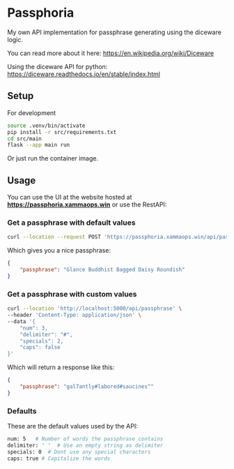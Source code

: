 # Passphoria
My own API implementation for passphrase generating using the diceware logic.  

You can read more about it here: https://en.wikipedia.org/wiki/Diceware  

Using the diceware API for python: https://diceware.readthedocs.io/en/stable/index.html

## Setup
For development
```bash
source .venv/bin/activate
pip install -r src/requirements.txt
cd src/main
flask --app main run
```

Or just run the container image.  

## Usage
You can use the UI at the website hosted at **https://passphoria.xammaops.win** or use the RestAPI:

### Get a passphrase with default values
```bash
curl --location --request POST 'https://passphoria.xammaops.win/api/passphrase'
```
Which gives you a nice passphrase:
```json
{
    "passphrase": "Glance Buddhist Bagged Daisy Roundish"
}
```

### Get a passphrase with custom values
```bash
curl --location 'http://localhost:5000/api/passphrase' \
--header 'Content-Type: application/json' \
--data '{
    "num": 3,
    "delimiter": "#",
    "specials": 2,
    "caps": false
}'
```

Which will return a response like this:
```json
{
    "passphrase": "gal7antly#labored#saucines^"
}
```

### Defaults
These are the default values used by the API:
```bash
num: 5   # Number of words the passphrase contains
delimiter: ' '  # Use an empty string as delimiter
specials: 0  # Dont use any special characters
caps: true # Capitalize the words
```